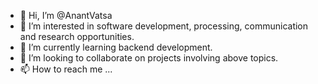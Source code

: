 - 👋 Hi, I’m @AnantVatsa
- 👀 I’m interested in software development, processing, communication and research opportunities. 
- 🌱 I’m currently learning backend development.
- 💞️ I’m looking to collaborate on projects involving above topics.
- 📫 How to reach me ...

<!---
AnantVatsa/AnantVatsa is a ✨ special ✨ repository because its `README.md` (this file) appears on your GitHub profile.
You can click the Preview link to take a look at your changes.
--->
